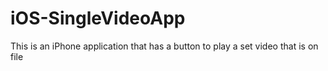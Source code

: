# iOS-SingleVideoApp
This is an iPhone application that has a button to play a set video that is on file
